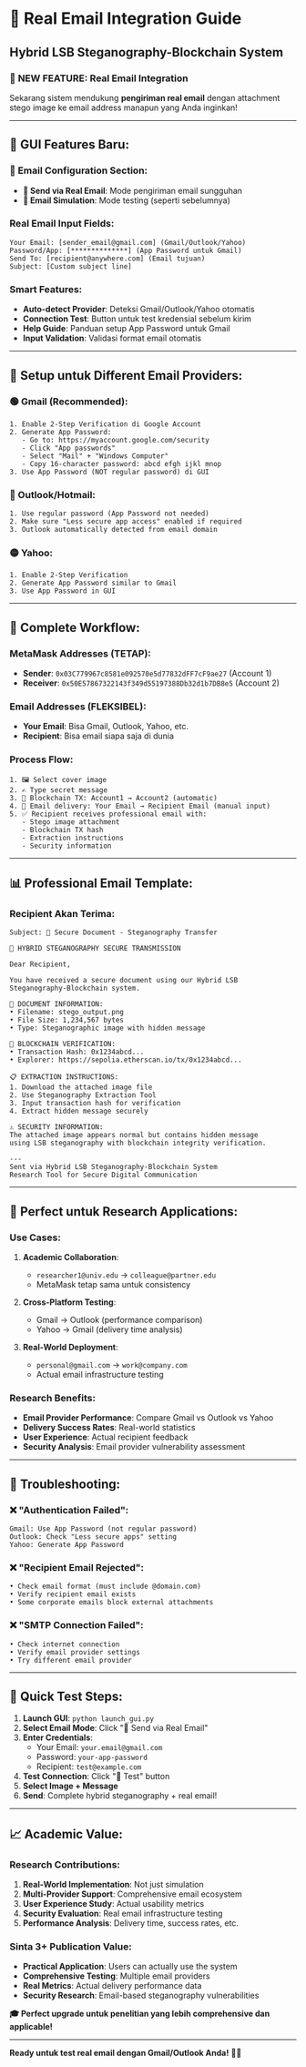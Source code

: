 # 📧 Real Email Integration Guide
## Hybrid LSB Steganography-Blockchain System

### 🚀 **NEW FEATURE: Real Email Integration**

Sekarang sistem mendukung **pengiriman real email** dengan attachment stego image ke email address manapun yang Anda inginkan!

---

## 📱 **GUI Features Baru:**

### **📧 Email Configuration Section:**
- **📧 Send via Real Email**: Mode pengiriman email sungguhan
- **🧪 Email Simulation**: Mode testing (seperti sebelumnya)

### **Real Email Input Fields:**
```
Your Email: [sender_email@gmail.com] (Gmail/Outlook/Yahoo)
Password/App: [**************] (App Password untuk Gmail)
Send To: [recipient@anywhere.com] (Email tujuan)
Subject: [Custom subject line]
```

### **Smart Features:**
- **Auto-detect Provider**: Deteksi Gmail/Outlook/Yahoo otomatis
- **Connection Test**: Button untuk test kredensial sebelum kirim
- **Help Guide**: Panduan setup App Password untuk Gmail
- **Input Validation**: Validasi format email otomatis

---

## 🔧 **Setup untuk Different Email Providers:**

### **🟢 Gmail (Recommended):**
```
1. Enable 2-Step Verification di Google Account
2. Generate App Password:
   - Go to: https://myaccount.google.com/security
   - Click "App passwords"  
   - Select "Mail" + "Windows Computer"
   - Copy 16-character password: abcd efgh ijkl mnop
3. Use App Password (NOT regular password) di GUI
```

### **🔵 Outlook/Hotmail:**
```
1. Use regular password (App Password not needed)
2. Make sure "Less secure app access" enabled if required
3. Outlook automatically detected from email domain
```

### **🟡 Yahoo:**
```
1. Enable 2-Step Verification
2. Generate App Password similar to Gmail
3. Use App Password in GUI
```

---

## 🔄 **Complete Workflow:**

### **MetaMask Addresses (TETAP):**
- **Sender**: `0x03C779967c8581e092570e5d77832dFF7cF9ae27` (Account 1)
- **Receiver**: `0x50E57867322143f349d55197388Db32d1b7DB8e5` (Account 2)

### **Email Addresses (FLEKSIBEL):**
- **Your Email**: Bisa Gmail, Outlook, Yahoo, etc.
- **Recipient**: Bisa email siapa saja di dunia

### **Process Flow:**
```
1. 🖼️ Select cover image
2. ✍️ Type secret message  
3. 🔗 Blockchain TX: Account1 → Account2 (automatic)
4. 📧 Email delivery: Your Email → Recipient Email (manual input)
5. ✅ Recipient receives professional email with:
   - Stego image attachment
   - Blockchain TX hash  
   - Extraction instructions
   - Security information
```

---

## 📊 **Professional Email Template:**

### **Recipient Akan Terima:**
```
Subject: 🔐 Secure Document - Steganography Transfer

🔐 HYBRID STEGANOGRAPHY SECURE TRANSMISSION

Dear Recipient,

You have received a secure document using our Hybrid LSB 
Steganography-Blockchain system.

📄 DOCUMENT INFORMATION:
• Filename: stego_output.png
• File Size: 1,234,567 bytes
• Type: Steganographic image with hidden message

🔗 BLOCKCHAIN VERIFICATION:
• Transaction Hash: 0x1234abcd...
• Explorer: https://sepolia.etherscan.io/tx/0x1234abcd...

📋 EXTRACTION INSTRUCTIONS:
1. Download the attached image file
2. Use Steganography Extraction Tool
3. Input transaction hash for verification
4. Extract hidden message securely

⚠️ SECURITY INFORMATION:
The attached image appears normal but contains hidden message 
using LSB steganography with blockchain integrity verification.

---
Sent via Hybrid LSB Steganography-Blockchain System
Research Tool for Secure Digital Communication
```

---

## 🎯 **Perfect untuk Research Applications:**

### **Use Cases:**
1. **Academic Collaboration**: 
   - `researcher1@univ.edu` → `colleague@partner.edu`
   - MetaMask tetap sama untuk consistency

2. **Cross-Platform Testing**:
   - Gmail → Outlook (performance comparison)
   - Yahoo → Gmail (delivery time analysis)
   
3. **Real-World Deployment**:
   - `personal@gmail.com` → `work@company.com`
   - Actual email infrastructure testing

### **Research Benefits:**
- **Email Provider Performance**: Compare Gmail vs Outlook vs Yahoo
- **Delivery Success Rates**: Real-world statistics
- **User Experience**: Actual recipient feedback
- **Security Analysis**: Email provider vulnerability assessment

---

## 🔧 **Troubleshooting:**

### **❌ "Authentication Failed":**
```
Gmail: Use App Password (not regular password)
Outlook: Check "Less secure apps" setting
Yahoo: Generate App Password
```

### **❌ "Recipient Email Rejected":**
```
• Check email format (must include @domain.com)
• Verify recipient email exists
• Some corporate emails block external attachments
```

### **❌ "SMTP Connection Failed":**
```
• Check internet connection
• Verify email provider settings
• Try different email provider
```

---

## 🚀 **Quick Test Steps:**

1. **Launch GUI**: `python launch_gui.py`
2. **Select Email Mode**: Click "📧 Send via Real Email"
3. **Enter Credentials**:
   - Your Email: `your.email@gmail.com`
   - Password: `your-app-password`
   - Recipient: `test@example.com`
4. **Test Connection**: Click "🔧 Test" button
5. **Select Image + Message**
6. **Send**: Complete hybrid steganography + real email!

---

## 📈 **Academic Value:**

### **Research Contributions:**
1. **Real-World Implementation**: Not just simulation
2. **Multi-Provider Support**: Comprehensive email ecosystem
3. **User Experience Study**: Actual usability metrics  
4. **Security Evaluation**: Real email infrastructure testing
5. **Performance Analysis**: Delivery time, success rates, etc.

### **Sinta 3+ Publication Value:**
- **Practical Application**: Users can actually use the system
- **Comprehensive Testing**: Multiple email providers
- **Real Metrics**: Actual delivery performance data
- **Security Research**: Email-based steganography vulnerabilities

**🎓 Perfect upgrade untuk penelitian yang lebih comprehensive dan applicable!**

---

**Ready untuk test real email dengan Gmail/Outlook Anda!** 📧✨